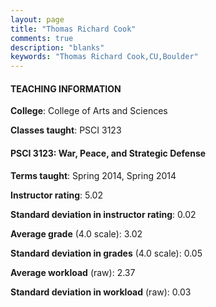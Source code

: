 ```yaml
---
layout: page
title: "Thomas Richard Cook" 
comments: true
description: "blanks"
keywords: "Thomas Richard Cook,CU,Boulder"
---
```

<head>
<script src="https://ajax.googleapis.com/ajax/libs/jquery/2.1.3/jquery.min.js"></script>
<script src="https://dl.dropboxusercontent.com/s/pc42nxpaw1ea4o9/highcharts.js?dl=0"></script>
<!-- <script src="../assets/js/highcharts.js"></script> -->
<style type="text/css">@font-face {
	font-family: "Bebas Neue";
	src: url(https://www.filehosting.org/file/details/544349/BebasNeue Regular.otf) format("opentype");
	}
	h1.Bebas { 
		font-family: "Bebas Neue", Verdana, Tahoma;
	}
</style>
</head>
	   
#### TEACHING INFORMATION

**College**: College of Arts and Sciences

**Classes taught**: PSCI 3123

#### PSCI 3123: War, Peace, and Strategic Defense

**Terms taught**: Spring 2014, Spring 2014

**Instructor rating**: 5.02

**Standard deviation in instructor rating**: 0.02

**Average grade** (4.0 scale): 3.02

**Standard deviation in grades** (4.0 scale): 0.05

**Average workload** (raw): 2.37

**Standard deviation in workload** (raw): 0.03

